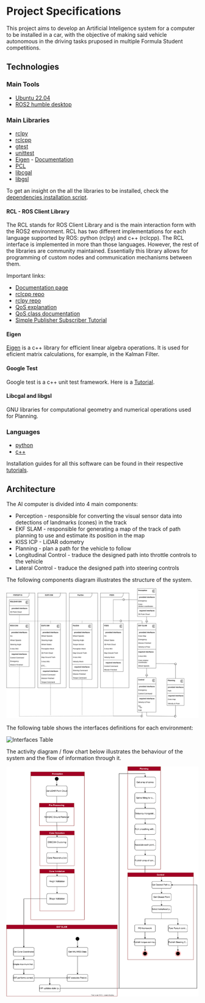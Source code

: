 # Project Specifications

This project aims to develop an Artificial Inteligence system for a computer to be installed in a car, with the objective of making said vehicle autonomous in the driving tasks pruposed in multiple Formula Student competitions.

## Technologies

### Main Tools

- [Ubuntu 22.04](https://releases.ubuntu.com/focal/)
- [ROS2 humble desktop](https://docs.ros.org/en/humble/Installation/Ubuntu-Install-Debians.html)

### Main Libraries


- [rclpy](https://docs.ros2.org/foxy/api/rclpy/index.html)
- [rclcpp](https://docs.ros2.org/latest/api/rclcpp/)
- [gtest](https://google.github.io/googletest/)
- [unittest](https://docs.python.org/3/library/unittest.html)
- [Eigen](https://eigen.tuxfamily.org/index.php?title=Main_Page) - [Documentation](https://eigen.tuxfamily.org/dox/group__TutorialSTL.html)
- [PCL](https://pointclouds.org)
- [libcgal](https://www.cgal.org/)
- [libgsl](https://www.gnu.org/software/gsl/)

To get an insight on the all the libraries to be installed, check the [dependencies installation script](../dependencies_install.sh).

#### RCL - ROS Client Library

The RCL stands for ROS Client Library and is the main interaction form with the ROS2 environment. RCL has two different implementations for each language supported by ROS: python (rclpy) and c++ (rclcpp). 
The RCL interface is implemented in more than those languages. However, the rest of the libraries are community maintained. 
Essentially this library allows for programming of custom nodes and communication mechanisms between them. 

Important links:

- [Documentation page](https://docs.ros.org/en/rolling/Concepts/About-ROS-2-Client-Libraries.html)
- [rclcpp repo](https://github.com/ros2/rclcpp)
- [rclpy repo](https://github.com/ros2/rclpy)
- [QoS explanation](https://design.ros2.org/articles/qos_deadline_liveliness_lifespan.html)
- [QoS class documentation](https://docs.ros2.org/foxy/api/rclcpp/classrclcpp_1_1QoS.html#ad7e932d8e2f636c80eff674546ec3963)
- [Simple Publisher Subscriber Tutorial](https://docs.ros.org/en/foxy/Tutorials/Beginner-Client-Libraries/Writing-A-Simple-Cpp-Publisher-And-Subscriber.html)

#### Eigen

[Eigen](https://eigen.tuxfamily.org/index.php?title=Main_Page) is a c++ library for efficient linear algebra operations. It is used for eficient matrix calculations, for example, in the Kalman Filter.

#### Google Test

Google test is a c++ unit test framework. Here is a [Tutorial](https://www.youtube.com/watch?v=JJqRlSTQlh4&t=1453s).

#### Libcgal and libgsl

GNU libraries for computational geometry and numerical operations used for Planning.

### Languages

- [python](https://www.python.org/)
- [c++](https://cplusplus.com/)

Installation guides for all this software can be found in their respective [tutorials](./tutorials/).

## Architecture

The AI computer is divided into 4 main components:
- Perception - responsible for converting the visual sensor data into detections of landmarks (cones) in the track
- EKF SLAM - responsible for generating a map of the track of path planning to use and estimate its position in the map
- KISS ICP - LiDAR odometry 
- Planning - plan a path for the vehicle to follow
- Longitudinal Control - traduce the designed path into throttle controls to the vehicle
- Lateral Control - traduce the designed path into steering controls

The following components diagram illustrates the structure of the system.

![Components Diagram](./diagrams/full-components.drawio.svg)

The following table shows the interfaces definitions for each environment:

![Interfaces Table](./diagrams/ros-table.drawio.svg)

The activity diagram / flow chart below illustrates the behaviour of the system and the flow of information through it.

![Activity Diagram](./diagrams/full-control-flow.drawio.svg)